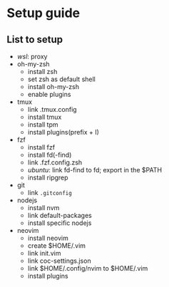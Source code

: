 # Setup guide

## List to setup
- _wsl_: proxy
- oh-my-zsh
  * install zsh
  * set zsh as default shell
  * install oh-my-zsh
  * enable plugins
- tmux
  * link .tmux.config
  * install tmux
  * install tpm
  * install plugins(prefix + I)
- fzf
  * install fzf
  * install fd(-find)
  * link .fzf.config.zsh
  * _ubuntu_: link fd-find to fd; export in the $PATH
  * install ripgrep
- git
  * link `.gitconfig`
- nodejs
  * install nvm
  * link default-packages
  * install specific nodejs
- neovim
  * install neovim
  * create $HOME/.vim
  * link init.vim
  * link coc-settings.json
  * link $HOME/.config/nvim to $HOME/.vim
  * install plugins
